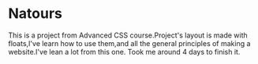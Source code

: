 # Natours
This is a project from Advanced CSS course.Project's layout is made with floats,I've learn how to use them,and all the general principles of making a website.I've lean a lot from this one. Took me around 4 days to finish it.
